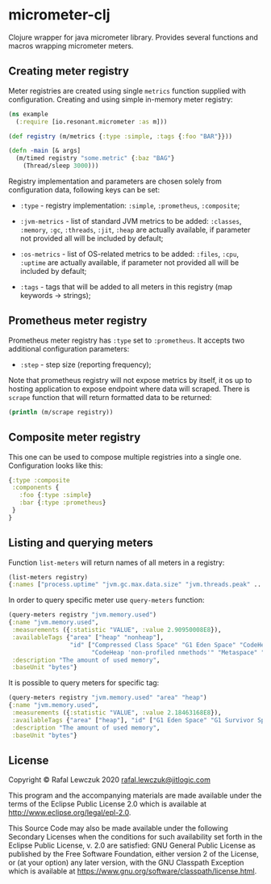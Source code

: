 # micrometer-clj

Clojure wrapper for java micrometer library. Provides several functions and macros wrapping micrometer meters.

## Creating meter registry

Meter registries are created using single `metrics` function supplied with configuration. Creating and using simple 
in-memory meter registry:

```clojure
(ns example 
  (:require [io.resonant.micrometer :as m]))

(def registry (m/metrics {:type :simple, :tags {:foo "BAR"}}))

(defn -main [& args]
  (m/timed registry "some.metric" {:baz "BAG"}
    (Thread/sleep 3000)))
```

Registry implementation and parameters are chosen solely from configuration data, following keys can be set:

* `:type` - registry implementation: `:simple`, `:prometheus`, `:composite`;

* `:jvm-metrics` - list of standard JVM metrics to be added: `:classes`, `:memory`, `:gc`, `:threads`, `:jit`, `:heap`
are actually available, if parameter not provided all will be included by default;  

* `:os-metrics` - list of OS-related metrics to be added: `:files`, `:cpu`, `:uptime` are actually available, if 
parameter not provided all will be included by default;

* `:tags` - tags that will be added to all meters in this registry (map keywords -> strings);


## Prometheus meter registry

Prometheus meter registry has `:type` set to `:prometheus`. It accepts two additional configuration parameters:

* `:step` - step size (reporting frequency);

Note that prometheus registry will not expose metrics by itself, it os up to hosting application to expose endpoint
where data will scraped. There is `scrape` function that will return formatted data to be returned:

```clojure
(println (m/scrape registry))
```  

## Composite meter registry

This one can be used to compose multiple registries into a single one. Configuration looks like this:

```clojure
{:type :composite
 :components {
   :foo {:type :simple}
   :bar {:type :prometheus}
 }
}
```


## Listing and querying meters

Function `list-meters` will return names of all meters in a registry:

```clojure
(list-meters registry)
{:names ["process.uptime" "jvm.gc.max.data.size" "jvm.threads.peak" ... "jvm.threads.daemon"]}
```

In order to query specific meter use `query-meters` function:

```clojure
(query-meters registry "jvm.memory.used")
{:name "jvm.memory.used",
 :measurements ({:statistic "VALUE", :value 2.90950008E8}),
 :availableTags {"area" ["heap" "nonheap"],
                 "id" ["Compressed Class Space" "G1 Eden Space" "CodeHeap 'non-nmethods'" "CodeHeap 'profiled nmethods'"
                       "CodeHeap 'non-profiled nmethods'" "Metaspace" "G1 Survivor Space" "G1 Old Gen"]},
 :description "The amount of used memory",
 :baseUnit "bytes"}
```

It is possible to query meters for specific tag:

```clojure
(query-meters registry "jvm.memory.used" "area" "heap")
{:name "jvm.memory.used",
 :measurements ({:statistic "VALUE", :value 2.18463168E8}),
 :availableTags {"area" ["heap"], "id" ["G1 Eden Space" "G1 Survivor Space" "G1 Old Gen"]},
 :description "The amount of used memory",
 :baseUnit "bytes"}
```


## License

Copyright © Rafal Lewczuk 2020 rafal.lewczuk@jitlogic.com

This program and the accompanying materials are made available under the
terms of the Eclipse Public License 2.0 which is available at
http://www.eclipse.org/legal/epl-2.0.

This Source Code may also be made available under the following Secondary
Licenses when the conditions for such availability set forth in the Eclipse
Public License, v. 2.0 are satisfied: GNU General Public License as published by
the Free Software Foundation, either version 2 of the License, or (at your
option) any later version, with the GNU Classpath Exception which is available
at https://www.gnu.org/software/classpath/license.html.
